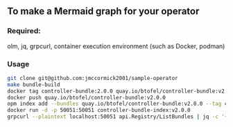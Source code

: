 ## To make a Mermaid graph for your operator

### Required:
olm, jq, grpcurl, container execution environment (such as Docker, podman)

### Usage
```bash
git clone git@github.com:jmccormick2001/sample-operator
make bundle-build
docker tag controller-bundle:2.0.0 quay.io/btofel/controller-bundle:v2.0.0
docker push quay.io/btofel/controller-bundle:v2.0.0
opm index add --bundles quay.io/btofel/controller-bundle:v2.0.0 --tag controller-bundle-index:v2.0.0 --build-tool docker
docker run -d -p 50051:50051 controller-bundle-index:v2.0.0
grpcurl --plaintext localhost:50051 api.Registry/ListBundles | jq -c '{packageName,csvName,channelName}
```
